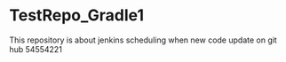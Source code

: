 # TestRepo_Gradle1
This repository is about jenkins scheduling when new code update on git hub 54554221
